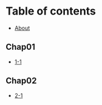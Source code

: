 # Table of contents

* [About](README.md)

## Chap01

* [1-1](chap01/1-1.md)

## Chap02

* [2-1](chap02/2-1.md)

